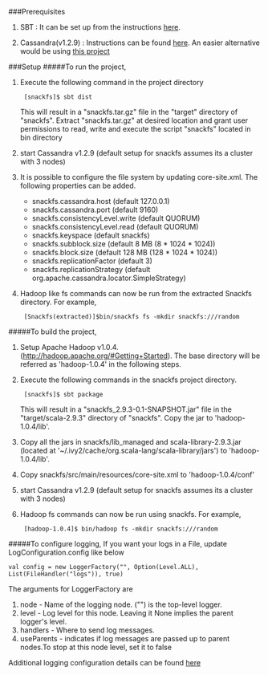 ###Prerequisites

1. SBT : It can be set up from the instructions [here](http://www.scala-sbt.org/release/docs/Getting-Started/Setup.html#installing-sbt).

2. Cassandra(v1.2.9) : Instructions can be found [here](http://wiki.apache.org/cassandra/GettingStarted).
An easier alternative would be using [this project](https://github.com/pcmanus/ccm)

###Setup
#####To run the project,

1. Execute the following command in the project directory

        [snackfs]$ sbt dist

   This will result in a "snackfs.tar.gz" file in the "target" directory of "snackfs".
   Extract "snackfs.tar.gz" at desired location and grant user permissions
   to read, write and execute the script "snackfs" located in bin directory

2. start Cassandra v1.2.9 (default setup for snackfs assumes its a cluster with 3 nodes)
3. It is possible to configure the file system by updating core-site.xml.
   The following properties can be added.
   * snackfs.cassandra.host (default 127.0.0.1)
   * snackfs.cassandra.port (default 9160)
   * snackfs.consistencyLevel.write (default QUORUM)
   * snackfs.consistencyLevel.read (default QUORUM)
   * snackfs.keyspace (default snackfs)
   * snackfs.subblock.size (default 8 MB (8 * 1024 * 1024))
   * snackfs.block.size (default 128 MB (128 * 1024 * 1024))
   * snackfs.replicationFactor (default 3)
   * snackfs.replicationStrategy (default org.apache.cassandra.locator.SimpleStrategy)
4. Hadoop like fs commands can now be run from the extracted Snackfs directory. For example,

        [Snackfs(extracted)]$bin/snackfs fs -mkdir snackfs:///random


#####To build the project,

1. Setup Apache Hadoop v1.0.4.(http://hadoop.apache.org/#Getting+Started).
   The base directory will be referred as 'hadoop-1.0.4' in the following steps.
2. Execute the following commands in the snackfs project directory.

        [snackfs]$ sbt package

   This will result in a "snackfs_2.9.3-0.1-SNAPSHOT.jar" file in the "target/scala-2.9.3" directory of "snackfs".
   Copy the jar to 'hadoop-1.0.4/lib'.
3. Copy all the jars in snackfs/lib_managed and scala-library-2.9.3.jar
   (located at '~/.ivy2/cache/org.scala-lang/scala-library/jars') to 'hadoop-1.0.4/lib'.
4. Copy snackfs/src/main/resources/core-site.xml to 'hadoop-1.0.4/conf'
5. start Cassandra v1.2.9 (default setup for snackfs assumes its a cluster with 3 nodes)
6. Hadoop fs commands can now be run using snackfs. For example,

        [hadoop-1.0.4]$ bin/hadoop fs -mkdir snackfs:///random


#####To configure logging,
If you want your logs in a File, update LogConfiguration.config like below

    val config = new LoggerFactory("", Option(Level.ALL), List(FileHandler("logs")), true)

The arguments for LoggerFactory are

1. node - Name of the logging node. ("") is the top-level logger.
2. level - Log level for this node. Leaving it None implies the parent logger's level.
3. handlers - Where to send log messages.
4. useParents - indicates if log messages are passed up to parent nodes.To stop at this node level, set it to false

Additional logging configuration details can be found [here](https://github.com/twitter/util/tree/master/util-logging#configuring)

